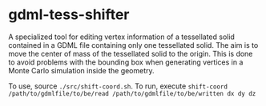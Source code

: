 # gdml-tess-shifter

A specialized tool for editing vertex information of a tessellated solid contained in a GDML file containing only one tessellated solid.
The aim is to move the center of mass of the tessellated solid to the origin. This is done to avoid problems with the bounding box when generating vertices
in a Monte Carlo simulation inside the geometry.

To use, source `./src/shift-coord.sh`.
To run, execute `shift-coord /path/to/gdmlfile/to/be/read /path/to/gdmlfile/to/be/written dx dy dz`
